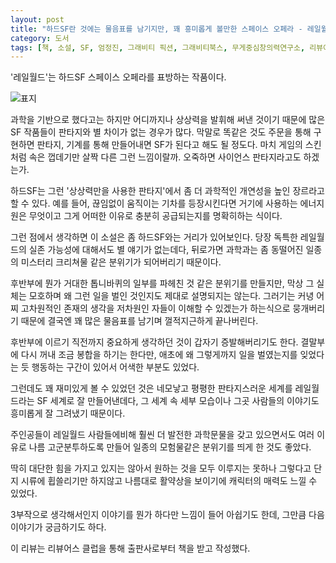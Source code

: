 ```yaml
---
layout: post
title: "하드SF란 것에는 물음표를 남기지만, 꽤 흥미롭게 볼만한 스페이스 오페라 - 레일월드"
category: 도서
tags: [책, 소설, SF, 엄정진, 그래비티 픽션, 그래비티북스, 무게중심창의력연구소, 리뷰어스 클럽, 서평]
---
```


'레일월드'는
하드SF 스페이스 오페라를 표방하는 작품이다.

![표지](https://images2.imgbox.com/91/ca/kpzkZUYo_o.jpg)

과학을 기반으로 했다고는 하지만 어디까지나 상상력을 발휘해 써낸 것이기 때문에
많은 SF 작품들이 판타지와 별 차이가 없는 경우가 많다.
막말로 똑같은 것도 주문을 통해 구현하면 판타지, 기계를 통해 만들어내면 SF가 된다고 해도 될 정도다.
마치 게임의 스킨처럼 속은 껍데기만 살짝 다른 그런 느낌이랄까.
오죽하면 사이언스 판타지라고도 하겠는가.

하드SF는 그런 '상상력만을 사용한 판타지'에서 좀 더 과학적인 개연성을 높인 장르라고 할 수 있다.
예를 들어, 끊임없이 움직이는 기차를 등장시킨다면
거기에 사용하는 에너지원은 무엇이고
그게 어떠한 이유로 충분히 공급되는지를 명확히하는 식이다.

그런 점에서 생각하면 이 소설은 좀 하드SF와는 거리가 있어보인다.
당장 독특한 레일월드의 실존 가능성에 대해서도 별 얘기가 없는데다,
뒤로가면 과학과는 좀 동떨어진 일종의 미스터리 크리쳐물 같은 분위기가 되어버리기 때문이다.

후반부에 뭔가 거대한 톱니바퀴의 일부를 파헤친 것 같은 분위기를 만들지만,
막상 그 실체는 모호하며 왜 그런 일을 벌인 것인지도 제대로 설명되지는 않는다.
그러기는 커녕 어찌 고차원적인 존재의 생각을 저차원인 자들이 이해할 수 있겠는가 하는식으로 뭉개버리기 때문에
결국엔 꽤 많은 물음표를 남기며 껄적지근하게 끝나버린다.

후반부에 이르기 직전까지 중요하게 생각하던 것이 갑자기 증발해버리기도 한다.
결말부에 다시 꺼내 조금 봉합을 하기는 한다만,
애초에 왜 그렇게까지 일을 벌였는지를 잊었다는 듯 행동하는 구간이 있어서 어색한 부분도 있었다.

그런데도 꽤 재미있게 볼 수 있었던 것은
네모낳고 평평한 판타지스러운 세계를 레일월드라는 SF 세계로 잘 만들어낸데다,
그 세계 속 세부 모습이나 그곳 사람들의 이야기도 흥미롭게 잘 그려냈기 때문이다.

주인공들이 레일월드 사람들에비해 훨씬 더 발전한 과학문물을 갖고 있으면서도
여러 이유로 나름 고군분투하도록 만들어
일종의 모험물같은 분위기를 띄게 한 것도 좋았다.

딱히 대단한 힘을 가지고 있지는 않아서 원하는 것을 모두 이루지는 못하나
그렇다고 단지 시류에 휩쓸리기만 하지않고
나름대로 활약상을 보이기에 캐릭터의 매력도 느낄 수 있었다.

3부작으로 생각해서인지 이야기를 뭔가 하다만 느낌이 들어 아쉽기도 한데,
그만큼 다음 이야기가 궁금하기도 하다.



<div class="im im-info">
이 리뷰는 리뷰어스 클럽을 통해 출판사로부터 책을 받고 작성했다.
</div>
